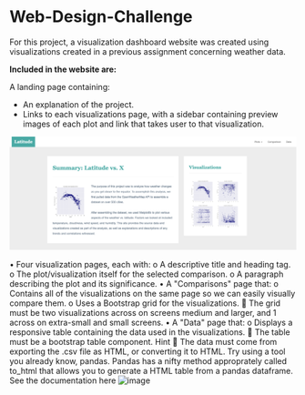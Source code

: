 # Web-Design-Challenge

For this project, a visualization dashboard website was created using visualizations created in a previous assignment concerning weather data.  

<strong>Included in the website are:</strong>

A landing page containing: 
<ul>
  <li>An explanation of the project.</li>
  <li>Links to each visualizations page, with a sidebar containing preview images of each plot and link that takes user to that visualization.</li>
</ul>

<img src="Images/landingResize.png" width="700">

•	Four visualization pages, each with: 
o	A descriptive title and heading tag.
o	The plot/visualization itself for the selected comparison.
o	A paragraph describing the plot and its significance.
•	A "Comparisons" page that: 
o	Contains all of the visualizations on the same page so we can easily visually compare them.
o	Uses a Bootstrap grid for the visualizations. 
	The grid must be two visualizations across on screens medium and larger, and 1 across on extra-small and small screens.
•	A "Data" page that: 
o	Displays a responsive table containing the data used in the visualizations. 
	The table must be a bootstrap table component. Hint 
	The data must come from exporting the .csv file as HTML, or converting it to HTML. Try using a tool you already know, pandas. Pandas has a nifty method approprately called to_html that allows you to generate a HTML table from a pandas dataframe. See the documentation here 
![image](https://user-images.githubusercontent.com/74555609/119051532-ea264700-b988-11eb-9f1c-eae4414b1532.png)

